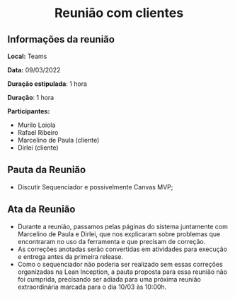 <h1 style="text-align: center">Reunião com clientes</h1>

## Informações da reunião

**Local:** Teams

**Data:** 09/03/2022

**Duração estipulada**: 1 hora

**Duração**: 1 hora

**Participantes:**
* Murilo Loiola
* Rafael Ribeiro
* Marcelino de Paula (cliente)
* Dirlei (cliente)

## Pauta da Reunião

- Discutir Sequenciador e possivelmente Canvas MVP;

## Ata da Reunião

  - Durante a reunião, passamos pelas páginas do sistema juntamente com Marcelino de Paula e Dirlei, que nos explicaram sobre problemas que encontraram no uso da ferramenta e que precisam de correção.
   - As correções anotadas serão convertidas em atividades para execução e entrega antes da primeira release.
   - Como o sequenciador não poderia ser realizado sem essas correções organizadas na Lean Inception, a pauta proposta para essa reunião não foi cumprida, precisando ser adiada para uma próxima reunião extraordinária marcada para o dia 10/03 às 10:00h.